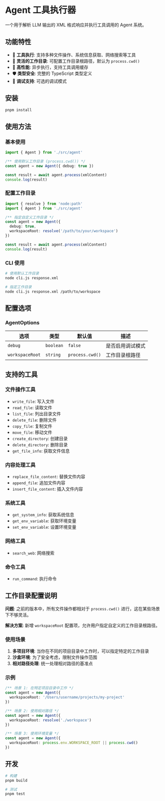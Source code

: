 # Agent 工具执行器

一个用于解析 LLM 输出的 XML 格式响应并执行工具调用的 Agent 系统。

## 功能特性

- 🔧 **工具执行**: 支持多种文件操作、系统信息获取、网络搜索等工具
- 📁 **灵活的工作目录**: 可配置工作目录根路径，默认为 `process.cwd()`
- 🚀 **高性能**: 异步执行，支持工具调用缓存
- 🛡️ **类型安全**: 完整的 TypeScript 类型定义
- 🐛 **调试支持**: 可选的调试模式

## 安装

```bash
pnpm install
```

## 使用方法

### 基本使用

```typescript
import { Agent } from './src/agent'

/** 使用默认工作目录 (process.cwd()) */
const agent = new Agent({ debug: true })

const result = await agent.process(xmlContent)
console.log(result)
```

### 配置工作目录

```typescript
import { resolve } from 'node:path'
import { Agent } from './src/agent'

/** 指定自定义工作目录 */
const agent = new Agent({
  debug: true,
  workspaceRoot: resolve('/path/to/your/workspace')
})

const result = await agent.process(xmlContent)
console.log(result)
```

### CLI 使用

```bash
# 使用默认工作目录
node cli.js response.xml

# 指定工作目录
node cli.js response.xml /path/to/workspace
```

## 配置选项

### AgentOptions

| 选项 | 类型 | 默认值 | 描述 |
|------|------|--------|------|
| `debug` | `boolean` | `false` | 是否启用调试模式 |
| `workspaceRoot` | `string` | `process.cwd()` | 工作目录根路径 |

## 支持的工具

### 文件操作工具

- `write_file`: 写入文件
- `read_file`: 读取文件
- `list_file`: 列出目录文件
- `delete_file`: 删除文件
- `copy_file`: 复制文件
- `move_file`: 移动文件
- `create_directory`: 创建目录
- `delete_directory`: 删除目录
- `get_file_info`: 获取文件信息

### 内容处理工具

- `replace_file_content`: 替换文件内容
- `append_file`: 追加文件内容
- `insert_file_content`: 插入文件内容

### 系统工具

- `get_system_info`: 获取系统信息
- `get_env_variable`: 获取环境变量
- `set_env_variable`: 设置环境变量

### 网络工具

- `search_web`: 网络搜索

### 命令工具

- `run_command`: 执行命令

## 工作目录配置说明

**问题**: 之前的版本中，所有文件操作都相对于 `process.cwd()` 进行，这在某些场景下不够灵活。

**解决方案**: 新增 `workspaceRoot` 配置项，允许用户指定自定义的工作目录根路径。

### 使用场景

1. **多项目环境**: 当你在不同的项目目录中工作时，可以指定特定的工作目录
2. **沙盒环境**: 为了安全考虑，限制文件操作范围
3. **相对路径处理**: 统一处理相对路径的基准点

### 示例

```typescript
/** 场景 1: 在特定项目目录中工作 */
const agent = new Agent({
  workspaceRoot: '/Users/username/projects/my-project'
})

/** 场景 2: 使用相对路径 */
const agent = new Agent({
  workspaceRoot: resolve('./workspace')
})

/** 场景 3: 使用环境变量 */
const agent = new Agent({
  workspaceRoot: process.env.WORKSPACE_ROOT || process.cwd()
})
```

## 开发

```bash
# 构建
pnpm build

# 测试
pnpm test
```
